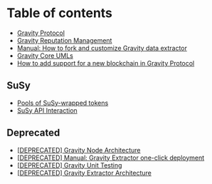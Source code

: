 # Table of contents

* [Gravity Protocol](README.md)
* [Gravity Reputation Management](gravity-reputation-management.md)
* [Manual: How to fork and customize Gravity data extractor](manual-how-to-reuse-gravity-data-extractor.md)
* [Gravity Core UMLs](gravity-core-umls.md)
* [How to add support for a new blockchain in Gravity Protocol](how-to-add-support-for-a-new-blockchain-in-gravity-protocol.md)

## SuSy

* [Pools of SuSy-wrapped tokens](susy/pools-of-susy-wrapped-tokens.md)
* [SuSy API Interaction](susy/susy-api-interaction.md)

## Deprecated

* [\[DEPRECATED\] Gravity Node Architecture](deprecated/gravity-node-architecture-overview.md)
* [\[DEPRECATED\] Manual: Gravity Extractor one-click deployment](deprecated/manual-gravity-extractor-one-click-deployment.md)
* [\[DEPRECATED\] Gravity Unit Testing](deprecated/gravity-testing.md)
* [\[DEPRECATED\] Gravity Extractor Architecture](deprecated/gravity-extractor-architecture.md)

